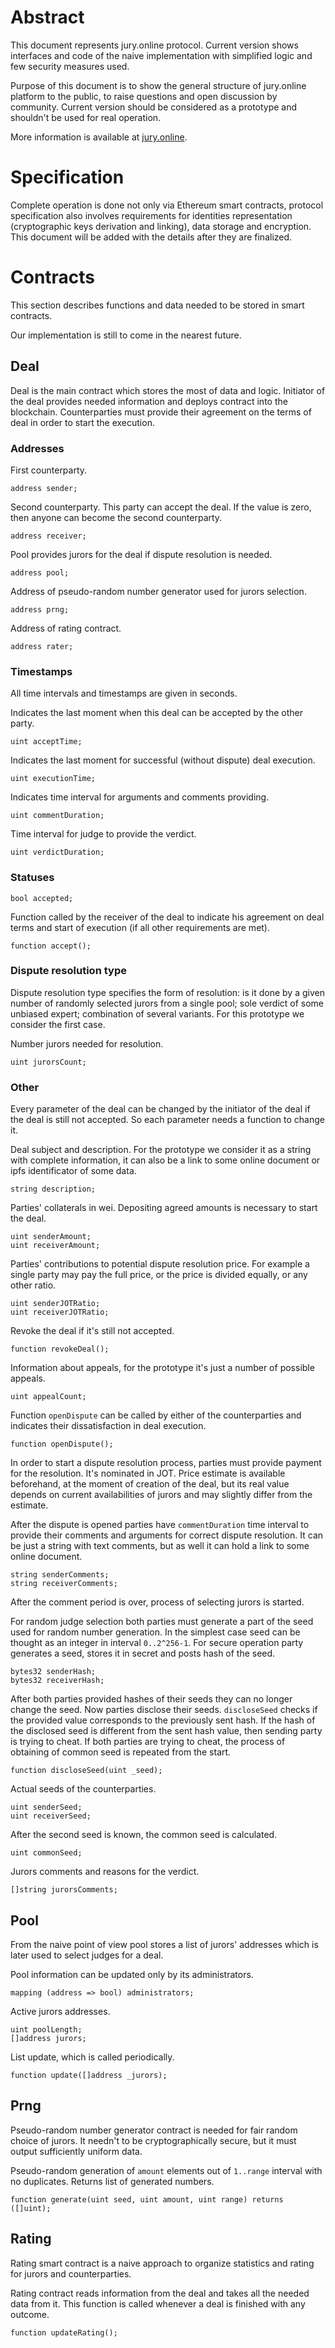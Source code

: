 # Abstract 
This document represents jury.online protocol. Current version shows interfaces and code of the naive implementation
with simplified logic and few security measures used.

Purpose of this document is to show the general structure of jury.online platform to the public, to raise questions and
open discussion by community. Current version should be considered as a prototype and shouldn't be used for real
operation.

More information is available at [jury.online](https://jury.online).

# Specification

Complete operation is done not only via Ethereum smart contracts, protocol specification also involves requirements for
identities representation (cryptographic keys derivation and linking), data storage and encryption. This document will
be added with the details after they are finalized.

# Contracts

This section describes functions and data needed to be stored in smart contracts.

Our implementation is still to come in the nearest future.

## Deal

Deal is the main contract which stores the most of data and logic. Initiator of the deal provides needed information and
deploys contract into the blockchain.  Counterparties must provide their agreement on the terms of deal in order to
start the execution.

### Addresses

First counterparty.
```solidity
address sender;
```

Second counterparty. This party can accept the deal. If the value is zero, then anyone can become the second
counterparty.
```solidity
address receiver;
```

Pool provides jurors for the deal if dispute resolution is needed.
```solidity
address pool;
```

Address of pseudo-random number generator used for jurors selection.
```solidity
address prng;
```

Address of rating contract.
```solidity
address rater;
```

### Timestamps
All time intervals and timestamps are given in seconds.

Indicates the last moment when this deal can be accepted by the other party.
```solidity
uint acceptTime;
```

Indicates the last moment for successful (without dispute) deal execution.

```solidity
uint executionTime;
```

Indicates time interval for arguments and comments providing. 
```solidity
uint commentDuration;
```

Time interval for judge to provide the verdict.
```solidity
uint verdictDuration;
```

### Statuses

```solidity
bool accepted;
```

Function called by the receiver of the deal to indicate his agreement on deal terms and start of execution (if all other
requirements are met).
```solidity
function accept();
```

### Dispute resolution type
Dispute resolution type specifies the form of resolution: is it done by a given number of randomly selected jurors from
a single pool; sole verdict of some unbiased expert; combination of several variants. For this prototype we consider the
first case.

Number jurors needed for resolution.
```solidity
uint jurorsCount;
```

### Other
Every parameter of the deal can be changed by the initiator of the deal if the deal is still not accepted. So each
parameter needs a function to change it.

Deal subject and description. For the prototype we consider it as a string with complete information, it can also be a link to some
online document or ipfs identificator of some data.
```solidity
string description;
```

Parties' collaterals in wei. Depositing agreed amounts is necessary to start the deal.
```solidity
uint senderAmount;
uint receiverAmount;
```

Parties' contributions to potential dispute resolution price. For example a single party may pay the full price, or the
price is divided equally, or any other ratio.
```solidity
uint senderJOTRatio;
uint receiverJOTRatio;
```

Revoke the deal if it's still not accepted.
```solidity
function revokeDeal();
```

Information about appeals, for the prototype it's just a number of possible appeals.
```solidity
uint appealCount;
```

Function `openDispute` can be called by either of the counterparties and indicates their dissatisfaction in deal
execution.

```solidity
function openDispute();
```

In order to start a dispute resolution process, parties must provide payment for the resolution. It's nominated in JOT.
Price estimate is available beforehand, at the moment of creation of the deal, but its real value depends on current
availabilities of jurors and may slightly differ from the estimate.

After the dispute is opened parties have `commentDuration` time interval to provide their comments and arguments for
correct dispute resolution. It can be just a string with text comments, but as well it can hold a link to some online
document.
```solidity
string senderComments;
string receiverComments;
```
After the comment period is over, process of selecting jurors is started.

For random judge selection both parties must generate a part of the seed used for random number generation. In the simplest
case seed can be thought as an integer in interval `0..2^256-1`. For secure
operation party generates a seed, stores it in secret and posts hash of the seed.
```solidity
bytes32 senderHash;
bytes32 receiverHash;
```

After both parties provided hashes of their seeds they can no longer change the seed. Now parties disclose their seeds.
`discloseSeed` checks if the provided value corresponds to the previously sent hash. If the hash of the disclosed seed
is different from the sent hash value, then sending party is trying to cheat. If both parties are trying to cheat, the process of
obtaining of common seed is repeated from the start.

```solidity
function discloseSeed(uint _seed);
```

Actual seeds of the counterparties.
```solidity
uint senderSeed;
uint receiverSeed;
```

After the second seed is known, the common seed is calculated.
```solidity
uint commonSeed;
```

Jurors comments and reasons for the verdict.
```solidity
[]string jurorsComments;
```

## Pool 
From the naive point of view pool stores a list of jurors' addresses which is later used to select judges for a deal.

Pool information can be updated only by its administrators.
```solidity
mapping (address => bool) administrators;
```

Active jurors addresses.
```solidity
uint poolLength;
[]address jurors;
```

List update, which is called periodically.
```solidity
function update([]address _jurors);
```

## Prng

Pseudo-random number generator contract is needed for fair random choice of jurors. It needn't to be cryptographically
secure, but it must output sufficiently uniform data.

Pseudo-random generation of `amount` elements out of `1..range` interval with no duplicates. Returns list of generated
numbers.
```solidity
function generate(uint seed, uint amount, uint range) returns ([]uint);
```

## Rating 

Rating smart contract is a naive approach to organize statistics and rating for jurors and counterparties. 

Rating contract reads information from the deal and takes all the needed data from it. This function is called whenever
a deal is finished with any outcome.
```solidity
function updateRating();
```
